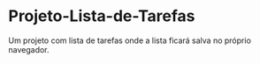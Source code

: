 # Projeto-Lista-de-Tarefas
 Um projeto com lista de tarefas onde a lista ficará salva no próprio navegador.
